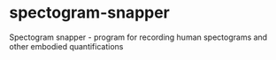 # spectogram-snapper
Spectogram snapper - program for recording human spectograms and other embodied quantifications
